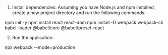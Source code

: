 1. Install dependencies:
Assuming you have Node.js and npm installed, create a new project directory and run the following commands:

npm init -y
npm install react react-dom
npm install -D webpack webpack-cli babel-loader @babel/core @babel/preset-react


2. Run the application:

npx webpack --mode=production

